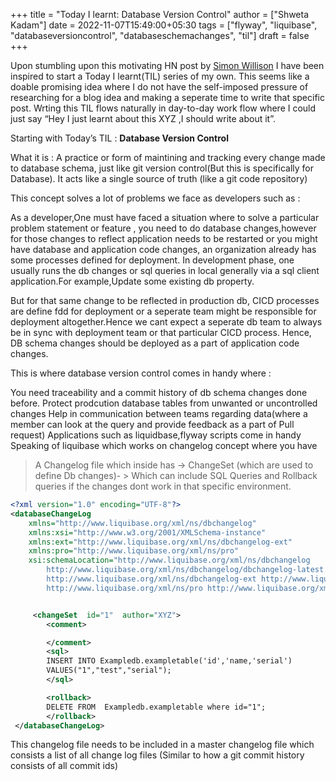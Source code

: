 +++
title = "Today I learnt: Database Version Control"
author = ["Shweta Kadam"]
date = 2022-11-07T15:49:00+05:30
tags = ["flyway", "liquibase", "databaseversioncontrol", "databaseschemachanges", "til"]
draft = false
+++

Upon stumbling upon this motivating HN post by [Simon Willison](https://simonwillison.net/2022/Nov/6/what-to-blog-about/) I have been inspired to start a Today I learnt(TIL) series of my own. This seems like a doable promising idea where I do not have the self-imposed pressure of researching for a blog idea and making a seperate time to write that specific post. Wrting this TIL flows naturally in day-to-day work flow where I could just say “Hey I just learnt about this XYZ ,I should write about it”.

Starting with Today’s TIL : ****Database Version Control****

What it is : A practice or form of maintining and tracking every change made to database schema, just like git version control(But this is specifically for Database). It acts like a single source of truth (like a git code repository)

This concept solves a lot of problems we face as developers such as :

As a developer,One must have faced a situation where to solve a particular problem statement or feature , you need to do database changes,however for those changes to reflect application needs to be restarted or you might have database and application code changes, an organization already has some processes defined for deployment. In development phase, one usually runs the db changes or sql queries in local generally via a sql client application.For example,Update some existing db property.

But for that same change to be reflected in production db, CICD processes are define fdd for deployment or a seperate team might be responsible for deployment altogether.Hence we cant expect a seperate db team to always be in sync with deployment team or that particular CICD process. Hence, DB schema changes should be deployed as a part of application code changes.

This is where database version control comes in handy where :

You need traceability and a commit history of db schema changes done before.
Protect prodcution database tables from unwanted or uncontrolled changes
Help in communication between teams regarding data(where a member can look at the query and provide feedback as a part of Pull request)
Applications such as liquidbase,flyway scripts come in handy Speaking of liquibase which works on changelog concept where you have

> A Changelog file which inside has -&gt; ChangeSet (which are used to define Db changes)- &gt; Which can include SQL Queries and Rollback queries if the changes dont work in that specific environment.

```xml
<?xml version="1.0" encoding="UTF-8"?>
<databaseChangeLog
	xmlns="http://www.liquibase.org/xml/ns/dbchangelog"
	xmlns:xsi="http://www.w3.org/2001/XMLSchema-instance"
	xmlns:ext="http://www.liquibase.org/xml/ns/dbchangelog-ext"
	xmlns:pro="http://www.liquibase.org/xml/ns/pro"
	xsi:schemaLocation="http://www.liquibase.org/xml/ns/dbchangelog
		http://www.liquibase.org/xml/ns/dbchangelog/dbchangelog-latest.xsd
		http://www.liquibase.org/xml/ns/dbchangelog-ext http://www.liquibase.org/xml/ns/dbchangelog/dbchangelog-ext.xsd
		http://www.liquibase.org/xml/ns/pro http://www.liquibase.org/xml/ns/pro/liquibase-pro-latest.xsd">


     <changeSet  id="1"  author="XYZ">
        <comment>

        </comment>
        <sql>
        INSERT INTO Exampledb.exampletable('id','name,'serial')
        VALUES("1","test","serial");
        </sql>

        <rollback>
        DELETE FROM  Exampledb.exampletable where id="1";
        </rollback>
 </databaseChangeLog>
```

This changelog file needs to be included in a master changelog file which consists a list of all change log files (Similar to how a git commit history consists of all commit ids)
